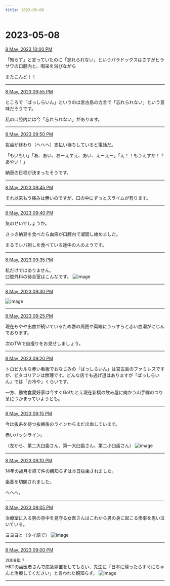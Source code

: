 ```yaml
---
title: 2023-05-08
---
```

# 2023-05-08

[8 May, 2023 10:00 PM](https://twitter.com/hirasawa/status/1655558173401686017#m)

「知らず」と言っていたのに「忘れられない」というパラドックスはさすがヒラサワの口腔内と、喝采を浴びながら  
  
またこんど！！

---

[8 May, 2023 09:55 PM](https://twitter.com/hirasawa/status/1655556907954843648#m)

ところで「ばっしらいん」というのは宮古島の方言で「忘れられない」という意味だそうです。  
  
私の口腔内には今「忘れられない」があります。

---

[8 May, 2023 09:50 PM](https://twitter.com/hirasawa/status/1655555649504440320#m)

抜歯が終わり（へへへ）支払い待ちしていると電話だ。  
  
「もいもい」「あ、あい、おーえすえ、あい、えーえー」「え！！もうえすか！？あやい！」  
  
納車の日程が決まったそうです。

---

[8 May, 2023 09:45 PM](https://twitter.com/hirasawa/status/1655554391062228992#m)

それ以来もう痛みは無いのですが、口の中にずっとスライムが有ります。

---

[8 May, 2023 09:40 PM](https://twitter.com/hirasawa/status/1655553132858859523#m)

気のせいでしょうか。  
  
さっき納豆を食べたら血液が口腔内で凝固し始めました。  
  
まるでレバ刺しを食べている途中の人のようです。

---

[8 May, 2023 09:35 PM](https://twitter.com/hirasawa/status/1655551874974531584#m)

私だけではありません。  
口腔外科の待合室はこんなです。
![image](images/2023-05-08-6-0.png)

---

[8 May, 2023 09:30 PM](https://twitter.com/hirasawa/status/1655550620399726593#m)


![image](images/2023-05-08-7-0.png)

---

[8 May, 2023 09:25 PM](https://twitter.com/hirasawa/status/1655549358128136198#m)

現在もやや出血が続いているため唇の周囲や両端にうっすらと赤い血潮がにじんでおります。  
  
次のTWで自撮りをお見せしましょう。

---

[8 May, 2023 09:20 PM](https://twitter.com/hirasawa/status/1655548099656568833#m)

トロピカルな赤い看板でおなじみの「ばっしらいん」は宮古島のファミレスですが、ピタゴリアンは無理です。どんな店でも逃げ道はありますが「ばっしらいん」では「お冷や」くらいです。  
  
一方、動物食愛好家は今すぐGo!たとえ現在新橋の飲み屋に向かう山手線のつり革につかまっていようとも。

---

[8 May, 2023 09:15 PM](https://twitter.com/hirasawa/status/1655546841667338243#m)

今は抜糸を待つ抜歯後のラインからまだ出血しています。  
  
赤いバッシライン。   
  
（左から、第二大臼歯さん、第一大臼歯さん、第二小臼歯さん）
![image](images/2023-05-08-10-0.png)

---

[8 May, 2023 09:10 PM](https://twitter.com/hirasawa/status/1655545583170625536#m)

14年の歳月を経て件の親知らずは本日抜歯されました。  
  
歯茎を切開されました。  
  
へへへ。

---

[8 May, 2023 09:05 PM](https://twitter.com/hirasawa/status/1655544325189582848#m)

治療室に入る男の背中を見守る女医さんはこれから男の身に起こる惨事を思い泣いている。  
  
ヨヨヨと（タイ語で）
![image](images/2023-05-08-12-0.png)

---

[8 May, 2023 09:00 PM](https://twitter.com/hirasawa/status/1655543080479596548#m)

2009年？  
HKTの歯医者さんで応急処置をしてもらい、先生に「日本に帰ったらすぐにちゃんと治療してください」と言われた親知らず。
![image](images/2023-05-08-13-0.png)

---

